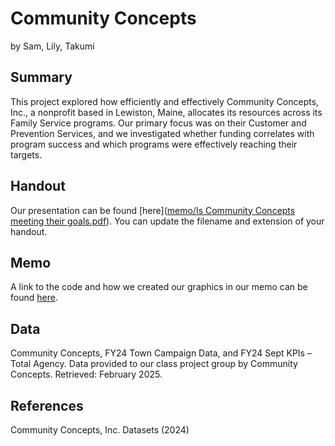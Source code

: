 Community Concepts
================
by Sam, Lily, Takumi

## Summary

This project explored how efficiently and effectively Community Concepts, Inc., a nonprofit based in Lewiston, Maine, allocates its resources across its Family Service programs. Our primary focus was on their Customer and Prevention Services, and we investigated whether funding correlates with program success and which programs were effectively reaching their targets. 
## Handout

Our presentation can be found [here]([memo/Is Community Concepts meeting their goals.pdf](https://github.com/ES-1085/f2024-ds1-project-sam-lily-takumi/blob/26a5205efdac44b3e51f8d78b57507b70c65dfbd/memo/Is%20Community%20Concepts%20meeting%20their%20goals.pdf)). You can update the filename and extension of your handout.

## Memo

A link to the code and how we created our graphics in our memo can be found [here](memo/memo.Rmd).

## Data

Community Concepts, FY24 Town Campaign Data, and FY24 Sept KPIs – Total Agency. Data provided to our class project group by Community Concepts.
Retrieved: February 2025.

## References

Community Concepts, Inc. Datasets (2024)
